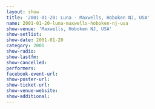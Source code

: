 ```yaml
---
layout: show
title: '2001-01-20: Luna - Maxwells, Hoboken NJ, USA'
name: 2001-01-20-luna-maxwells-hoboken-nj-usa
show-venue: 'Maxwells, Hoboken NJ, USA'
show-setlist: 
show-date: 2001-01-20
category: 2001
show-radio: 
show-lastfm: 
show-cancelled: 
performers: 
facebook-event-url: 
show-poster-url: 
show-ticket-url: 
show-venue-website: 
show-additional: 
---
```


